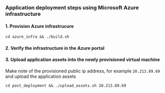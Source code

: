 ### Application deployment steps using Microsoft Azure infrastructure

#### 1. Provision Azure infrastrucure 
```
cd azure_infra && ./build.sh
```
#### 2. Verify the infrastructure in the Azure portal
#### 3. Upload application assets into the newly provisioned virtual machine
Make note of the provisioned public ip address, for example `20.213.89.69` and upload the application assets
```
cd post_deployment && ./upload_assets.sh 20.213.89.69
```
